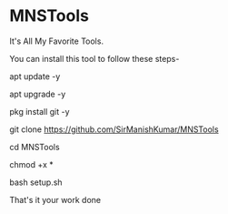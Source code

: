 # MNSTools
It's All My Favorite Tools. 

You can install this tool to follow these steps-

apt update -y

apt upgrade -y

pkg install git -y

git clone https://github.com/SirManishKumar/MNSTools

cd MNSTools

chmod +x *

bash setup.sh

That's it your work done
